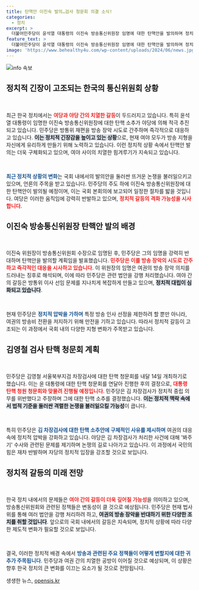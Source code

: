 ```yaml
---
title: 탄핵안 이진숙 발의…검사 청문회 의결 소식!
categories:
  - 정치
excerpt: >
  더불어민주당이 윤석열 대통령의 이진숙 방송통신위원장 임명에 대한 탄핵안을 발의하며 정치적 격돌이 본격화됐다. 이번 사건은 공영방송 장악을 둘러싼 여야의 치열한 대립을 예고하며, 향후 탄핵 청문회와 국회 투표가 큰 관심을 모으고 있다.
feature_text: >
  더불어민주당이 윤석열 대통령의 이진숙 방송통신위원장 임명에 대한 탄핵안을 발의하며 정치적 격돌이 본격화됐다. 이번 사건은 공영방송 장악을 둘러싼 여야의 치열한 대립을 예고하며, 향후 탄핵 청문회와 국회 투표가 큰 관심을 모으고 있다.
image: 'https://www.behealthy4u.com/wp-content/uploads/2024/06/news.jpg'
---
```


<p><img src="https://www.behealthy4u.com/wp-content/uploads/2024/06/news.jpg" alt="info 속보" /></p>

<h2 data-ke-size="size26">정치적 긴장이 고조되는 한국의 통신위원회 상황</h2>

<p data-ke-size="size16">&nbsp;</p>

<p>최근 한국 정치에서는 <b><span style="color: #ee2323;">여당과 야당 간의 치열한 갈등</span></b>이 두드러지고 있습니다. 특히 윤석열 대통령이 임명한 이진숙 방송통신위원장에 대한 탄핵 소추가 야당에 의해 적극 추진되고 있습니다. 민주당은 방통위 재편을 방송 장악 시도로 간주하며 즉각적으로 대응하고 있습니다. <b><span style="background-color: #21538527;">이는 정치적 긴장감을 높이고 있는 상황</span></b>으로, 현재 여야 모두가 방송 지형을 자신에게 유리하게 만들기 위해 노력하고 있습니다. 이런 정치적 상황 속에서 탄핵안 발의는 더욱 구체화되고 있으며, 여야 사이의 치열한 힘겨루기가 지속되고 있습니다.</p>

<p data-ke-size="size16">&nbsp;</p>

<p><b><span style="color: #1a5490;">최근 정치적 상황의 변화</span></b>는 국회 내에서의 발의안을 둘러싼 뜨거운 논쟁을 불러일으키고 있으며, 언론의 주목을 받고 있습니다. 민주당의 주도 하에 이진숙 방송통신위원장에 대한 탄핵안이 발의될 예정이며, 이는 국회 본회의에 보고되어 일정한 절차를 밟을 것입니다. 여당은 이러한 움직임에 강력히 반발하고 있으며, <b><span style="color: #ee2323;">정치적 갈등의 격화 가능성을 시사합니다</span></b>.</p>

<h2 data-ke-size="size26">이진숙 방송통신위원장 탄핵안 발의 배경</h2>

<p data-ke-size="size16">&nbsp;</p>

<p>이진숙 위원장이 방송통신위원회 수장으로 임명된 후, 민주당은 그의 임명을 강력히 반대하며 탄핵안을 발의할 계획임을 발표했습니다. <b><span style="color: #ee2323;">민주당은 이를 방송 장악의 시도로 간주하고 즉각적인 대응을 시사하고 있습니다</span></b>. 이 위원장의 임명은 여권의 방송 장악 의지를 드러내는 징후로 해석되며, 이에 따라 민주당은 관련 법안을 강행 처리했습니다. 여야 간의 갈등은 방통위 이사 선임 문제를 지나치게 복잡하게 만들고 있으며, <b><span style="background-color: #21538527;">정치적 대립이 심화되고 있습니다</span></b>.</p>

<p data-ke-size="size16">&nbsp;</p>

<p>현재 민주당은 <b><span style="color: #1a5490;">정치적 압박을 가하며</span></b> 특정 방송 인사 선정을 제한하려 할 뿐만 아니라, 여권의 방송비 전환을 저지하기 위해 만전을 기하고 있습니다. 따라서 정치적 갈등이 고조되는 이 과정에서 국회 내의 다양한 지형 변화가 주목받고 있습니다.</p>

<h2 data-ke-size="size26">김영철 검사 탄핵 청문회 계획</h2>

<p data-ke-size="size16">&nbsp;</p>

<p>민주당은 김영철 서울북부지검 차장검사에 대한 탄핵 청문회를 내달 14일 개최하기로 했습니다. 이는 윤 대통령에 대한 탄핵 청문회를 연달아 진행한 후의 결정으로, <b><span style="color: #ee2323;">대통령 탄핵 청원 청문회와 맞물려 진행될 예정입니다</span></b>. 민주당은 김 차장검사가 정치적 중립 의무를 위반했다고 주장하며 그에 대한 탄핵 소추를 결정했습니다. <b><span style="background-color: #21538527;">이는 정치적 맥락 속에서 법적 기준을 둘러싼 격렬한 논쟁을 불러일으킬 가능성</span></b>이 큽니다.</p>

<p data-ke-size="size16">&nbsp;</p>

<p>특히 민주당은 <b><span style="color: #1a5490;">김 차장검사에 대한 탄핵 소추안에 구체적인 사유를 제시하며</span></b> 여권의 대응 속에 정치적 압박을 강화하고 있습니다. 야당은 김 차장검사가 처리한 사건에 대해 '봐주기' 수사와 관련된 문제를 제기하며 논쟁의 길로 나아가고 있습니다. 이 과정에서 국민의힘은 재차 반발하며 자당의 정치적 입장을 강조할 것으로 보입니다.</p>

<h2 data-ke-size="size26">정치적 갈등의 미래 전망</h2>

<p data-ke-size="size16">&nbsp;</p>

<p>한국 정치 내에서의 문제들은 <b><span style="color: #ee2323;">여야 간의 갈등이 더욱 깊어질 가능성</span></b>을 의미하고 있으며, 방송통신위원회와 관련된 정책들은 변동성이 클 것으로 예상됩니다. 민주당은 현재 법사위를 통해 여러 법안을 강행 처리하려 하고, <b><span style="background-color: #21538527;">여권의 방송 장악을 반대하기 위한 다양한 조치를 취할 것입니다</span></b>. 앞으로의 국회 내에서의 갈등은 지속되며, 정치적 상황에 따라 다양한 제도적 변화가 필요할 것으로 보입니다.</p>

<p data-ke-size="size16">&nbsp;</p>

<p>결국, 이러한 정치적 배경 속에서 <b><span style="color: #1a5490;">방송과 관련된 주요 정책들이 어떻게 변할지에 대한 귀추가 주목됩니다</span></b>. 민주당과 여권 간의 치열한 공방이 이어질 것으로 예상되며, 이 상황은 향후 한국 정치의 큰 변화를 이끄는 요소가 될 것으로 전망됩니다.</p>
생생한 뉴스, <a href="https://opensis.kr" rel="dofollow">opensis.kr</a>


